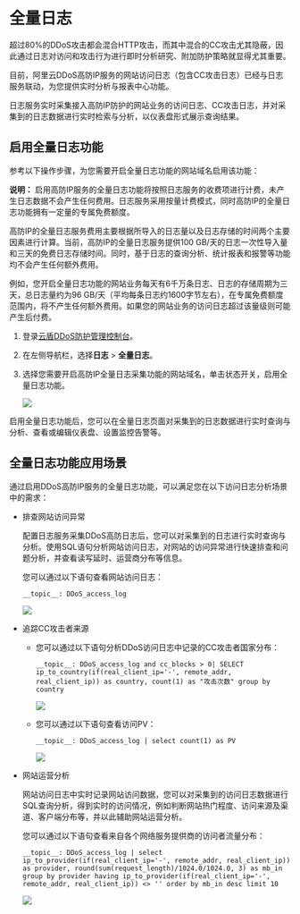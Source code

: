 # 全量日志

超过80%的DDoS攻击都会混合HTTP攻击，而其中混合的CC攻击尤其隐蔽，因此通过日志对访问和攻击行为进行即时分析研究、附加防护策略就显得尤其重要。

目前，阿里云DDoS高防IP服务的网站访问日志（包含CC攻击日志）已经与日志服务联动，为您提供实时分析与报表中心功能。

日志服务实时采集接入高防IP防护的网站业务的访问日志、CC攻击日志，并对采集到的日志数据进行实时检索与分析，以仪表盘形式展示查询结果。

## 启用全量日志功能

参考以下操作步骤，为您需要开启全量日志功能的网站域名启用该功能：

**说明：** 启用高防IP服务的全量日志功能将按照日志服务的收费项进行计费，未产生日志数据不会产生任何费用。日志服务采用按量计费模式，同时高防IP的全量日志功能拥有一定量的专属免费额度。

高防IP的全量日志服务费用主要根据所导入的日志量以及日志存储的时间两个主要因素进行计算。当前，高防IP的全量日志服务提供100 GB/天的日志一次性导入量和三天的免费日志存储时间。同时，基于日志的查询分析、统计报表和报警等功能均不会产生任何额外费用。

例如，您开启全量日志功能的网站业务每天有6千万条日志、日志的存储周期为三天，总日志量约为96 GB/天（平均每条日志约1600字节左右），在专属免费额度范围内，将不产生任何额外费用。如果您的网站业务的访问日志超过该量级则可能产生后付费。

1.  登录[云盾DDoS防护管理控制台](https://yundun.console.aliyun.com/?p=ddospro)。
2.  在左侧导航栏，选择**日志** \> **全量日志**。
3.  选择您需要开启高防IP全量日志采集功能的网站域名，单击状态开关，启用全量日志功能。

    ![](https://static-aliyun-doc.oss-accelerate.aliyuncs.com/assets/img/zh-CN/9094819951/p34990.png)


启用全量日志功能后，您可以在全量日志页面对采集到的日志数据进行实时查询与分析、查看或编辑仪表盘、设置监控告警等。

## 全量日志功能应用场景

通过启用DDoS高防IP服务的全量日志功能，可以满足您在以下访问日志分析场景中的需求：

-   排查网站访问异常

    配置日志服务采集DDoS高防日志后，您可以对采集到的日志进行实时查询与分析。使用SQL语句分析网站访问日志，对网站的访问异常进行快速排查和问题分析，并查看读写延时、运营商分布等信息。

    您可以通过以下语句查看网站访问日志：

    `__topic__: DDoS_access_log`

    ![](https://static-aliyun-doc.oss-accelerate.aliyuncs.com/assets/img/zh-CN/9094819951/p34991.png)

-   追踪CC攻击者来源
    -   您可以通过以下语句分析DDoS访问日志中记录的CC攻击者国家分布：

        `__topic__: DDoS_access_log and cc_blocks > 0| SELECT ip_to_country(if(real_client_ip='-', remote_addr, real_client_ip)) as country, count(1) as "攻击次数" group by country`

        ![](https://static-aliyun-doc.oss-accelerate.aliyuncs.com/assets/img/zh-CN/9094819951/p34992.png)

    -   您可以通过以下语句查看访问PV：

        `__topic__: DDoS_access_log | select count(1) as PV`

        ![](https://static-aliyun-doc.oss-accelerate.aliyuncs.com/assets/img/zh-CN/9094819951/p34993.png)

-   网站运营分析

    网站访问日志中实时记录网站访问数据，您可以对采集到的访问日志数据进行SQL查询分析，得到实时的访问情况，例如判断网站热门程度、访问来源及渠道、客户端分布等，并以此辅助网站运营分析。

    您可以通过以下语句查看来自各个网络服务提供商的访问者流量分布：

    `__topic__: DDoS_access_log | select ip_to_provider(if(real_client_ip='-', remote_addr, real_client_ip)) as provider, round(sum(request_length)/1024.0/1024.0, 3) as mb_in group by provider having ip_to_provider(if(real_client_ip='-', remote_addr, real_client_ip)) <> '' order by mb_in desc limit 10`

    ![](https://static-aliyun-doc.oss-accelerate.aliyuncs.com/assets/img/zh-CN/9094819951/p34994.png)


